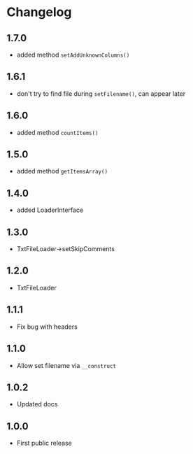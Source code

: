 Changelog
=========

1.7.0
-----
- added method `setAddUnknownColumns()`

1.6.1
-----
- don't try to find file during `setFilename()`, can appear later

1.6.0
-----
- added method `countItems()`

1.5.0
-----
- added method `getItemsArray()`

1.4.0
-----
- added LoaderInterface

1.3.0
-----
- TxtFileLoader->setSkipComments

1.2.0
-----
- TxtFileLoader

1.1.1
-----
- Fix bug with headers

1.1.0
-----
- Allow set filename via `__construct`

1.0.2
-----
- Updated docs

1.0.0
-----
- First public release
